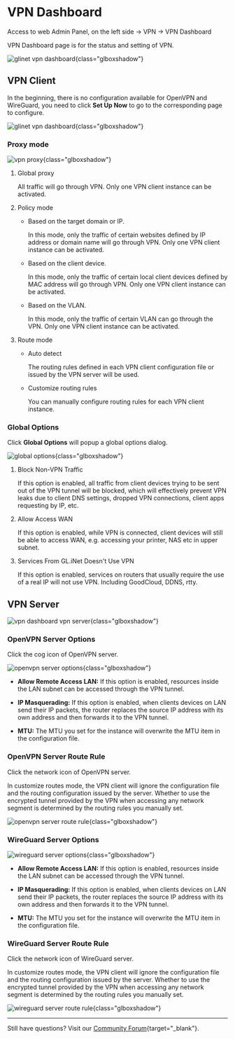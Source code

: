 # VPN Dashboard

Access to web Admin Panel, on the left side -> VPN -> VPN Dashboard

VPN Dashboard page is for the status and setting of VPN.

![glinet vpn dashboard](https://static.gl-inet.com/docs/en/4/tutorials/vpn_dashboard/vpn_dashboard_1.png){class="glboxshadow"}

## VPN Client

In the beginning, there is no configuration available for OpenVPN and WireGuard, you need to click **Set Up Now** to go to the corresponding page to configure.

![glinet vpn dashboard](https://static.gl-inet.com/docs/en/4/tutorials/vpn_dashboard/vpn_dashboard_2.png){class="glboxshadow"}

### Proxy mode

![vpn proxy](https://static.gl-inet.com/docs/en/4/tutorials/vpn_dashboard/vpn_proxy.png){class="glboxshadow"}

1. Global proxy

    All traffic will go through VPN. Only one VPN client instance can be activated.

2. Policy mode

    - Based on the target domain or IP.
    
        In this mode, only the traffic of certain websites defined by IP address or domain name will go through VPN. Only one VPN client instance can be activated.

    - Based on the client device.

        In this mode, only the traffic of certain local client devices defined by MAC address will go through VPN. Only one VPN client instance can be activated.

    - Based on the VLAN.

        In this mode, only the traffic of certain VLAN can go through the VPN. Only one VPN client instance can be activated.

3. Route mode

    - Auto detect

        The routing rules defined in each VPN client configuration file or issued by the VPN server will be used.
    
    - Customize routing rules

        You can manually configure routing rules for each VPN client instance.

### Global Options

Click **Global Options** will popup a global options dialog.

![global options](https://static.gl-inet.com/docs/en/4/tutorials/vpn_dashboard/global_options.png){class="glboxshadow"}

1. Block Non-VPN Traffic

    If this option is enabled, all traffic from client devices trying to be sent out of the VPN tunnel will be blocked, which will effectively prevent VPN leaks due to client DNS settings, dropped VPN connections, client apps requesting by IP, etc.

2. Allow Access WAN

    If this option is enabled, while VPN is connected, client devices will still be able to access WAN, e.g. accessing your printer, NAS etc in upper subnet.

3. Services From GL.iNet Doesn't Use VPN

    If this option is enabled, services on routers that usually require the use of a real IP will not use VPN. Including GoodCloud, DDNS, rtty.

## VPN Server

![vpn dashboard vpn server](https://static.gl-inet.com/docs/en/4/tutorials/vpn_dashboard/vpn_dashboard_vpn_server.png){class="glboxshadow"}

### OpenVPN Server Options

Click the cog icon of OpenVPN server.

![openvpn server options](https://static.gl-inet.com/docs/en/4/tutorials/vpn_dashboard/openvpn_server_options.png){class="glboxshadow"}

* **Allow Remote Access LAN:** If this option is enabled, resources inside the LAN subnet can be accessed through the VPN tunnel.

* **IP Masquerading:** If this option is enabled, when clients devices on LAN send their IP packets, the router replaces the source IP address with its own address and then forwards it to the VPN tunnel.

* **MTU:** The MTU you set for the instance will overwrite the MTU item in the configuration file.

### OpenVPN Server Route Rule

Click the network icon of OpenVPN server.

In customize routes mode, the VPN client will ignore the configuration file and the routing configuration issued by the server. Whether to use the encrypted tunnel provided by the VPN when accessing any network segment is determined by the routing rules you manually set.

![openvpn server route rule](https://static.gl-inet.com/docs/en/4/tutorials/vpn_dashboard/openvpn_server_route_rule.png){class="glboxshadow"}

### WireGuard Server Options

![wireguard server options](https://static.gl-inet.com/docs/en/4/tutorials/vpn_dashboard/wireguard_server_options.png){class="glboxshadow"}

* **Allow Remote Access LAN:** If this option is enabled, resources inside the LAN subnet can be accessed through the VPN tunnel.

* **IP Masquerading:** If this option is enabled, when clients devices on LAN send their IP packets, the router replaces the source IP address with its own address and then forwards it to the VPN tunnel.

* **MTU:** The MTU you set for the instance will overwrite the MTU item in the configuration file.

### WireGuard Server Route Rule

Click the network icon of WireGuard server.

In customize routes mode, the VPN client will ignore the configuration file and the routing configuration issued by the server. Whether to use the encrypted tunnel provided by the VPN when accessing any network segment is determined by the routing rules you manually set.

![wireguard server route rule](https://static.gl-inet.com/docs/en/4/tutorials/vpn_dashboard/wireguard_server_route_rule.png){class="glboxshadow"}

---

Still have questions? Visit our [Community Forum](https://forum.gl-inet.com){target="_blank"}.
